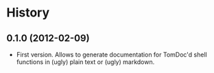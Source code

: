 History
=======

0.1.0 (2012-02-09)
------------------

* First version. Allows to generate documentation for TomDoc'd shell functions
  in (ugly) plain text or (ugly) markdown.
